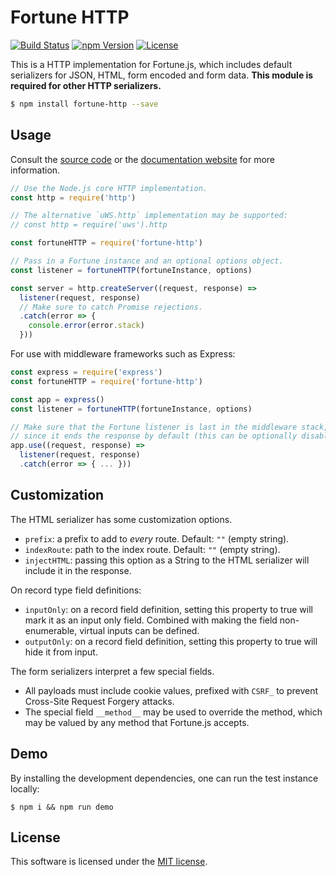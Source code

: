 # Fortune HTTP

[![Build Status](https://img.shields.io/travis/fortunejs/fortune-http/master.svg?style=flat-square)](https://travis-ci.org/fortunejs/fortune-http)
[![npm Version](https://img.shields.io/npm/v/fortune-http.svg?style=flat-square)](https://www.npmjs.com/package/fortune-http)
[![License](https://img.shields.io/npm/l/fortune-http.svg?style=flat-square)](https://raw.githubusercontent.com/fortunejs/fortune-http/master/LICENSE)

This is a HTTP implementation for Fortune.js, which includes default serializers for JSON, HTML, form encoded and form data. **This module is required for other HTTP serializers.**

```sh
$ npm install fortune-http --save
```


## Usage

Consult the [source code](https://github.com/fortunejs/fortune-http/tree/master/lib) or the [documentation website](http://fortune.js.org/api) for more information.

```js
// Use the Node.js core HTTP implementation.
const http = require('http')

// The alternative `uWS.http` implementation may be supported:
// const http = require('uws').http

const fortuneHTTP = require('fortune-http')

// Pass in a Fortune instance and an optional options object.
const listener = fortuneHTTP(fortuneInstance, options)

const server = http.createServer((request, response) =>
  listener(request, response)
  // Make sure to catch Promise rejections.
  .catch(error => {
    console.error(error.stack)
  }))
```

For use with middleware frameworks such as Express:

```js
const express = require('express')
const fortuneHTTP = require('fortune-http')

const app = express()
const listener = fortuneHTTP(fortuneInstance, options)

// Make sure that the Fortune listener is last in the middleware stack,
// since it ends the response by default (this can be optionally disabled).
app.use((request, response) =>
  listener(request, response)
  .catch(error => { ... }))
```


## Customization

The HTML serializer has some customization options.

- `prefix`: a prefix to add to *every* route. Default: `""` (empty string).
- `indexRoute`: path to the index route. Default: `""` (empty string).
- `injectHTML`: passing this option as a String to the HTML serializer will include it in the response.

On record type field definitions:

- `inputOnly`: on a record field definition, setting this property to true will mark it as an input only field. Combined with making the field non-enumerable, virtual inputs can be defined.
- `outputOnly`: on a record field definition, setting this property to true will hide it from input.

The form serializers interpret a few special fields.

- All payloads must include cookie values, prefixed with `CSRF_` to prevent Cross-Site Request Forgery attacks.
- The special field `__method__` may be used to override the method, which may be valued by any method that Fortune.js accepts.


## Demo

By installing the development dependencies, one can run the test instance locally:

```
$ npm i && npm run demo
```


## License

This software is licensed under the [MIT license](https://raw.githubusercontent.com/fortunejs/fortune-http/master/LICENSE).
